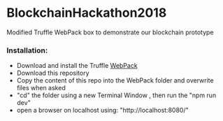 # BlockchainHackathon2018

Modified Truffle WebPack box to demonstrate our blockchain prototype

### Installation:

* Download and install the Truffle [WebPack](http://truffleframework.com/boxes/webpack)
* Download this repository
* Copy the content of this repo into the WebPack folder and overwrite files when asked
* "cd" the folder using a new Terminal Window , then run the "npm run dev"
* open a browser on localhost using: "http://localhost:8080/"

